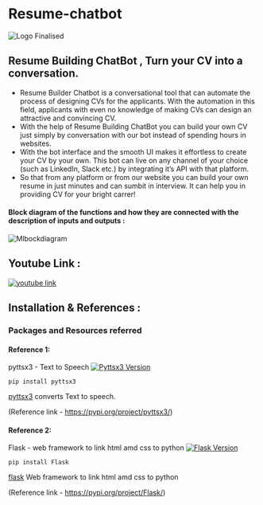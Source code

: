 # Resume-chatbot
![Logo Finalised](https://user-images.githubusercontent.com/61200479/96333038-391f9d00-1085-11eb-9ed3-f53bc9849a4f.png)

## Resume Building ChatBot , Turn your CV into a conversation.

- Resume Builder Chatbot is a conversational tool that can automate the process of designing CVs for the applicants.
With the automation in this field, applicants with even no knowledge of making CVs can design an attractive and convincing CV.
- With the help of Resume Building ChatBot you can build your own CV just simply by conversation with our bot instead of 
spending hours in websites. 
- With the bot interface and the smooth UI makes it effortless to create your CV by your own.
This bot can live on any channel of your choice (such as LinkedIn, Slack etc.) by integrating it’s API with that platform.
- So that from any platform or from our website you can build your own resume in just minutes and can sumbit in interview.
It can help you in providing CV for your bright carrer!


#### Block diagram of the functions and how they are connected with the description of inputs and outputs :


![Mlbockdiagram](https://user-images.githubusercontent.com/61200479/96399526-2a072f00-11ec-11eb-9578-e0f071187727.JPG)

## Youtube Link :

[![youtube link](https://img.youtube.com/vi/rrEReAhI54Q/0.jpg)](https://www.youtube.com/watch?v=rrEReAhI54Q)
 
## Installation & References : 

### Packages and Resources referred
#### Reference 1:
pyttsx3 - Text to Speech 
[![Pyttsx3 Version](https://img.shields.io/badge/pyttsx3-2.90-green)](https://pypi.org/project/pyttsx3/)
	
	pip install pyttsx3
[pyttsx3](https://pypi.org/project/pyttsx3/) converts Text to speech.

(Reference link - https://pypi.org/project/pyttsx3/)

#### Reference 2:
Flask - web framework to link html amd css to python
[![Flask Version](https://img.shields.io/badge/flask-1.1.2-blue)](https://pypi.org/project/Flask/)

	pip install Flask
[flask](https://pypi.org/project/Flask/) Web framework to link html amd css to python

(Reference link - https://pypi.org/project/Flask/)




